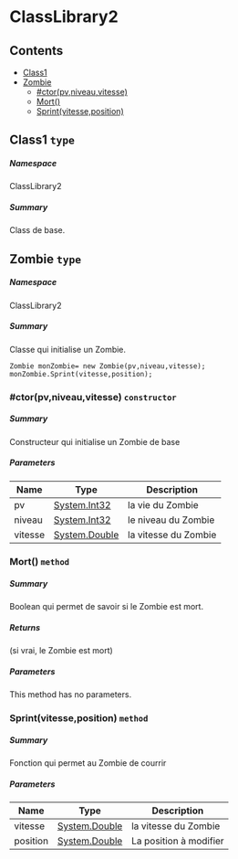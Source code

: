 <a name='assembly'></a>
# ClassLibrary2

## Contents

- [Class1](#T-ClassLibrary2-Class1 'ClassLibrary2.Class1')
- [Zombie](#T-ClassLibrary2-Zombie 'ClassLibrary2.Zombie')
  - [#ctor(pv,niveau,vitesse)](#M-ClassLibrary2-Zombie-#ctor-System-Int32,System-Int32,System-Double- 'ClassLibrary2.Zombie.#ctor(System.Int32,System.Int32,System.Double)')
  - [Mort()](#M-ClassLibrary2-Zombie-Mort 'ClassLibrary2.Zombie.Mort')
  - [Sprint(vitesse,position)](#M-ClassLibrary2-Zombie-Sprint-System-Double,System-Double- 'ClassLibrary2.Zombie.Sprint(System.Double,System.Double)')

<a name='T-ClassLibrary2-Class1'></a>
## Class1 `type`

##### Namespace

ClassLibrary2

##### Summary

Class de base.

<a name='T-ClassLibrary2-Zombie'></a>
## Zombie `type`

##### Namespace

ClassLibrary2

##### Summary

Classe qui initialise un Zombie.

```
Zombie monZombie= new Zombie(pv,niveau,vitesse);
monZombie.Sprint(vitesse,position);
```

<a name='M-ClassLibrary2-Zombie-#ctor-System-Int32,System-Int32,System-Double-'></a>
### #ctor(pv,niveau,vitesse) `constructor`

##### Summary

Constructeur qui initialise un Zombie de base

##### Parameters

| Name | Type | Description |
| ---- | ---- | ----------- |
| pv | [System.Int32](http://msdn.microsoft.com/query/dev14.query?appId=Dev14IDEF1&l=EN-US&k=k:System.Int32 'System.Int32') | la vie du Zombie |
| niveau | [System.Int32](http://msdn.microsoft.com/query/dev14.query?appId=Dev14IDEF1&l=EN-US&k=k:System.Int32 'System.Int32') | le niveau du Zombie |
| vitesse | [System.Double](http://msdn.microsoft.com/query/dev14.query?appId=Dev14IDEF1&l=EN-US&k=k:System.Double 'System.Double') | la vitesse du Zombie |

<a name='M-ClassLibrary2-Zombie-Mort'></a>
### Mort() `method`

##### Summary

Boolean qui permet de savoir si le Zombie est mort.

##### Returns

(si vrai, le Zombie est mort)

##### Parameters

This method has no parameters.

<a name='M-ClassLibrary2-Zombie-Sprint-System-Double,System-Double-'></a>
### Sprint(vitesse,position) `method`

##### Summary

Fonction qui permet au Zombie de courrir

##### Parameters

| Name | Type | Description |
| ---- | ---- | ----------- |
| vitesse | [System.Double](http://msdn.microsoft.com/query/dev14.query?appId=Dev14IDEF1&l=EN-US&k=k:System.Double 'System.Double') | la vitesse du Zombie |
| position | [System.Double](http://msdn.microsoft.com/query/dev14.query?appId=Dev14IDEF1&l=EN-US&k=k:System.Double 'System.Double') | La position à modifier |
